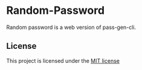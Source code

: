 # Random-Password
[](https://img.shields.io/badge/License-MIT-green)

Random password is a web version of pass-gen-cli.

## License

This project is licensed under the [MIT license](LICENSE)
